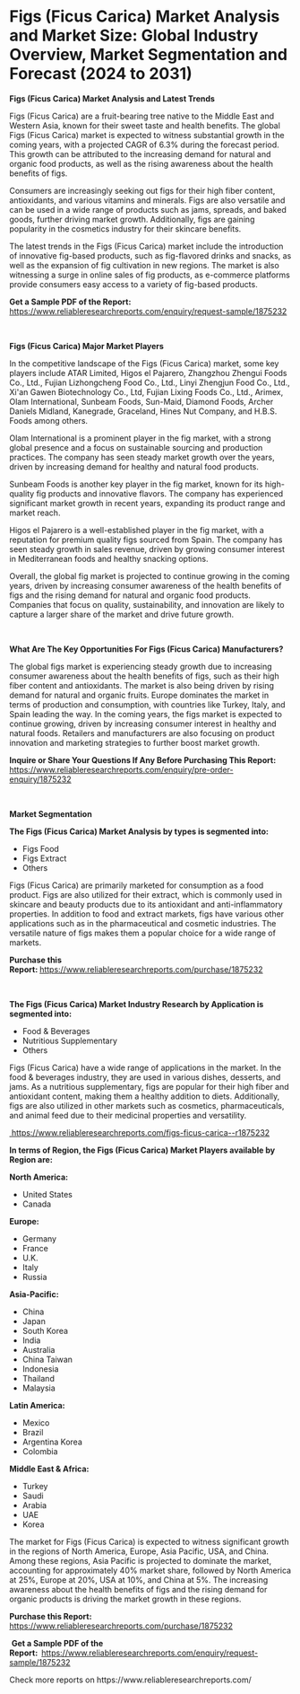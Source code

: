 <p><h1>Figs (Ficus Carica) Market Analysis and Market Size: Global Industry Overview, Market Segmentation and Forecast (2024 to 2031)</h1></p><p><strong>Figs (Ficus Carica) Market Analysis and Latest Trends</strong></p>
<p><p>Figs (Ficus Carica) are a fruit-bearing tree native to the Middle East and Western Asia, known for their sweet taste and health benefits. The global Figs (Ficus Carica) market is expected to witness substantial growth in the coming years, with a projected CAGR of 6.3% during the forecast period. This growth can be attributed to the increasing demand for natural and organic food products, as well as the rising awareness about the health benefits of figs.</p><p>Consumers are increasingly seeking out figs for their high fiber content, antioxidants, and various vitamins and minerals. Figs are also versatile and can be used in a wide range of products such as jams, spreads, and baked goods, further driving market growth. Additionally, figs are gaining popularity in the cosmetics industry for their skincare benefits.</p><p>The latest trends in the Figs (Ficus Carica) market include the introduction of innovative fig-based products, such as fig-flavored drinks and snacks, as well as the expansion of fig cultivation in new regions. The market is also witnessing a surge in online sales of fig products, as e-commerce platforms provide consumers easy access to a variety of fig-based products.</p></p>
<p><strong>Get a Sample PDF of the Report:&nbsp;</strong> <a href="https://www.reliableresearchreports.com/enquiry/request-sample/1875232">https://www.reliableresearchreports.com/enquiry/request-sample/1875232</a></p>
<p>&nbsp;</p>
<p><strong>Figs (Ficus Carica) Major Market Players</strong></p>
<p><p>In the competitive landscape of the Figs (Ficus Carica) market, some key players include ATAR Limited, Higos el Pajarero, Zhangzhou Zhengui Foods Co., Ltd., Fujian Lizhongcheng Food Co., Ltd., Linyi Zhengjun Food Co., Ltd., Xi'an Gawen Biotechnology Co., Ltd, Fujian Lixing Foods Co., Ltd., Arimex, Olam International, Sunbeam Foods, Sun-Maid, Diamond Foods, Archer Daniels Midland, Kanegrade, Graceland, Hines Nut Company, and H.B.S. Foods among others.</p><p>Olam International is a prominent player in the fig market, with a strong global presence and a focus on sustainable sourcing and production practices. The company has seen steady market growth over the years, driven by increasing demand for healthy and natural food products.</p><p>Sunbeam Foods is another key player in the fig market, known for its high-quality fig products and innovative flavors. The company has experienced significant market growth in recent years, expanding its product range and market reach.</p><p>Higos el Pajarero is a well-established player in the fig market, with a reputation for premium quality figs sourced from Spain. The company has seen steady growth in sales revenue, driven by growing consumer interest in Mediterranean foods and healthy snacking options.</p><p>Overall, the global fig market is projected to continue growing in the coming years, driven by increasing consumer awareness of the health benefits of figs and the rising demand for natural and organic food products. Companies that focus on quality, sustainability, and innovation are likely to capture a larger share of the market and drive future growth.</p></p>
<p>&nbsp;</p>
<p><strong>What Are The Key Opportunities For Figs (Ficus Carica) Manufacturers?</strong></p>
<p><p>The global figs market is experiencing steady growth due to increasing consumer awareness about the health benefits of figs, such as their high fiber content and antioxidants. The market is also being driven by rising demand for natural and organic fruits. Europe dominates the market in terms of production and consumption, with countries like Turkey, Italy, and Spain leading the way. In the coming years, the figs market is expected to continue growing, driven by increasing consumer interest in healthy and natural foods. Retailers and manufacturers are also focusing on product innovation and marketing strategies to further boost market growth.</p></p>
<p><strong>Inquire or Share Your Questions If Any Before Purchasing This Report:</strong> <a href="https://www.reliableresearchreports.com/enquiry/pre-order-enquiry/1875232">https://www.reliableresearchreports.com/enquiry/pre-order-enquiry/1875232</a></p>
<p>&nbsp;</p>
<p><strong>Market Segmentation</strong></p>
<p><strong>The Figs (Ficus Carica) Market Analysis by types is segmented into:</strong></p>
<p><ul><li>Figs Food</li><li>Figs Extract</li><li>Others</li></ul></p>
<p><p>Figs (Ficus Carica) are primarily marketed for consumption as a food product. Figs are also utilized for their extract, which is commonly used in skincare and beauty products due to its antioxidant and anti-inflammatory properties. In addition to food and extract markets, figs have various other applications such as in the pharmaceutical and cosmetic industries. The versatile nature of figs makes them a popular choice for a wide range of markets.</p></p>
<p><strong>Purchase this Report:&nbsp;</strong><a href="https://www.reliableresearchreports.com/purchase/1875232">https://www.reliableresearchreports.com/purchase/1875232</a></p>
<p>&nbsp;</p>
<p><strong>The Figs (Ficus Carica) Market Industry Research by Application is segmented into:</strong></p>
<p><ul><li>Food & Beverages</li><li>Nutritious Supplementary</li><li>Others</li></ul></p>
<p><p>Figs (Ficus Carica) have a wide range of applications in the market. In the food & beverages industry, they are used in various dishes, desserts, and jams. As a nutritious supplementary, figs are popular for their high fiber and antioxidant content, making them a healthy addition to diets. Additionally, figs are also utilized in other markets such as cosmetics, pharmaceuticals, and animal feed due to their medicinal properties and versatility.</p></p>
<p><a href="https://www.reliableresearchreports.com/figs-ficus-carica--r1875232">&nbsp;https://www.reliableresearchreports.com/figs-ficus-carica--r1875232</a></p>
<p><strong>In terms of Region, the Figs (Ficus Carica) Market Players available by Region are:</strong></p>
<p>
    <p> <strong> North America: </strong>
        <ul>
            <li>United States</li>
            <li>Canada</li>
        </ul>
        </p> 
    <p> <strong> Europe: </strong>
        <ul>
            <li>Germany</li>
            <li>France</li>
            <li>U.K.</li>
            <li>Italy</li>
            <li>Russia</li>
        </ul>
        </p> 
    <p> <strong> Asia-Pacific: </strong>
        <ul>
            <li>China</li>
            <li>Japan</li>
            <li>South Korea</li>
            <li>India</li>
            <li>Australia</li>
            <li>China Taiwan</li>
            <li>Indonesia</li>
            <li>Thailand</li>
            <li>Malaysia</li>
        </ul>
        </p> 
    <p> <strong> Latin America: </strong>
        <ul>
            <li>Mexico</li>
            <li>Brazil</li>
            <li>Argentina Korea</li>
            <li>Colombia</li>
        </ul>
        </p> 
    <p> <strong> Middle East & Africa: </strong>
        <ul>
            <li>Turkey</li>
            <li>Saudi</li>
            <li>Arabia</li>
            <li>UAE</li>
            <li>Korea</li>
        </ul>
    </p>
    </p>
<p><p>The market for Figs (Ficus Carica) is expected to witness significant growth in the regions of North America, Europe, Asia Pacific, USA, and China. Among these regions, Asia Pacific is projected to dominate the market, accounting for approximately 40% market share, followed by North America at 25%, Europe at 20%, USA at 10%, and China at 5%. The increasing awareness about the health benefits of figs and the rising demand for organic products is driving the market growth in these regions.</p></p>
<p><strong>Purchase this Report: </strong><a href="https://www.reliableresearchreports.com/purchase/1875232">https://www.reliableresearchreports.com/purchase/1875232</a></p>
<p>&nbsp;<strong>Get a Sample PDF of the Report:&nbsp;&nbsp;</strong><a href="https://www.reliableresearchreports.com/enquiry/request-sample/1875232">https://www.reliableresearchreports.com/enquiry/request-sample/1875232</a></p>
<p><strong></strong></p>
<p>Check more reports on https://www.reliableresearchreports.com/</p>